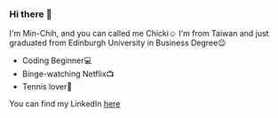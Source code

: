### Hi there 👋
I'm Min-Chih, and you can called me Chicki:relaxed:
I'm from Taiwan and just graduated from Edinburgh University in Business Degree:wink:
- Coding Beginner:computer: 
- Binge-watching Netflix:tv: 
- Tennis lover:tennis:
<span>
  
You can find my LinkedIn [here](https://www.linkedin.com/in/minchih-yang/) 
<!--
**Min-Chih/min-chih** is a ✨ _special_ ✨ repository because its `README.md` (this file) appears on your GitHub profile.

Here are some ideas to get you started:

- 🔭 I’m currently working on ...
- 🌱 I’m currently learning ...
- 👯 I’m looking to collaborate on ...
- 🤔 I’m looking for help with ...
- 💬 Ask me about ...
- 📫 How to reach me: ...
- 😄 Pronouns: ...
- ⚡ Fun fact: ...
-->
